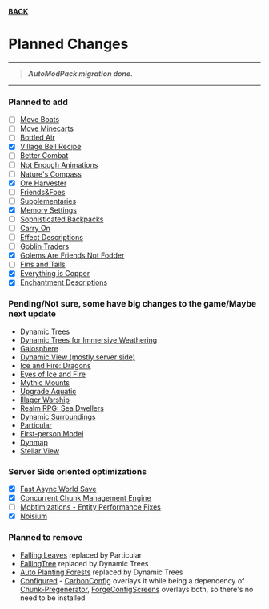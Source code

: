 [**BACK**](./)

# Planned Changes
***
> ***AutoModPack migration done.***
***
### Planned to add

  - [ ] [Move Boats](https://www.curseforge.com/minecraft/mc-mods/move-boats)
  - [ ] [Move Minecarts](https://www.curseforge.com/minecraft/mc-mods/move-minecarts)
  - [ ] [Bottled Air](https://www.curseforge.com/minecraft/mc-mods/bottled-air)
  - [x] [Village Bell Recipe](https://www.curseforge.com/minecraft/mc-mods/village-bell-recipe)  
  - [ ] [Better Combat](https://www.curseforge.com/minecraft/mc-mods/better-combat-by-daedelus)
  - [ ] [Not Enough Animations](https://www.curseforge.com/minecraft/mc-mods/not-enough-animations)
  - [ ] [Nature's Compass](https://www.curseforge.com/minecraft/mc-mods/natures-compass)
  - [x] [Ore Harvester](https://www.curseforge.com/minecraft/mc-mods/ore-harvester)
  - [ ] [Friends&Foes](https://www.curseforge.com/minecraft/mc-mods/friends-and-foes-forge)
  - [ ] [Supplementaries](https://www.curseforge.com/minecraft/mc-mods/supplementaries)
  - [x] [Memory Settings](https://www.curseforge.com/minecraft/mc-mods/memory-settings)
  - [ ] [Sophisticated Backpacks](https://www.curseforge.com/minecraft/mc-mods/sophisticated-backpacks)
  - [ ] [Carry On](https://www.curseforge.com/minecraft/mc-mods/carry-on)
  - [ ] [Effect Descriptions](https://www.curseforge.com/minecraft/mc-mods/new-effect-descriptions)
  - [ ] [Goblin Traders](https://www.curseforge.com/minecraft/mc-mods/goblin-traders)
  - [x] [Golems Are Friends Not Fodder](https://www.curseforge.com/minecraft/mc-mods/golemsarefriends)
  - [ ] [Fins and Tails](https://www.curseforge.com/minecraft/mc-mods/fins-and-tails)
  - [x] [Everything is Copper](https://www.curseforge.com/minecraft/mc-mods/everythingcopper)
  - [X] [Enchantment Descriptions](https://www.curseforge.com/minecraft/mc-mods/enchantment-descriptions)

### Pending/Not sure, some have big changes to the game/Maybe next update
    
  - [Dynamic Trees](https://www.curseforge.com/minecraft/mc-mods/dynamictrees)
  - [Dynamic Trees for Immersive Weathering](https://www.curseforge.com/minecraft/mc-mods/dynamic-trees-for-immersive-weathering-soils)
  - [Galosphere](https://www.curseforge.com/minecraft/mc-mods/galosphere)
  - [Dynamic View (mostly server side)](https://www.curseforge.com/minecraft/mc-mods/dynamic-view)
  - [Ice and Fire: Dragons](https://www.curseforge.com/minecraft/mc-mods/ice-and-fire-dragons)
  - [Eyes of Ice and Fire](https://www.curseforge.com/minecraft/mc-mods/eyes-of-ice-and-fire)
  - [Mythic Mounts](https://www.curseforge.com/minecraft/mc-mods/mythic-mounts-forge)
  - [Upgrade Aquatic](https://www.curseforge.com/minecraft/mc-mods/upgrade-aquatic)
  - [Illager Warship](https://www.curseforge.com/minecraft/mc-mods/illager-warship)
  - [Realm RPG: Sea Dwellers](https://www.curseforge.com/minecraft/mc-mods/nocubes-sea-dwellers)
  - [Dynamic Surroundings](https://www.curseforge.com/minecraft/mc-mods/dynamic-surroundings)
  - [Particular](https://www.curseforge.com/minecraft/mc-mods/particular-reforged)
  - [First-person Model](https://www.curseforge.com/minecraft/mc-mods/first-person-model)
  - [Dynmap](https://www.curseforge.com/minecraft/mc-mods/dynmapforge)
  - [Stellar View](https://www.curseforge.com/minecraft/mc-mods/stellarview)

### Server Side oriented optimizations

- [x] [Fast Async World Save](https://www.curseforge.com/minecraft/mc-mods/fast-async-world-save-forge-fabric)
- [x] [Concurrent Chunk Management Engine](https://www.curseforge.com/minecraft/mc-mods/c2me)
- [ ] [Mobtimizations - Entity Performance Fixes](https://www.curseforge.com/minecraft/mc-mods/mobtimizations)
- [x] [Noisium](https://www.curseforge.com/minecraft/mc-mods/noisium)

### Planned to remove

  - [Falling Leaves](https://www.curseforge.com/minecraft/mc-mods/falling-leaves-forge) replaced by Particular
  - [FallingTree](https://www.curseforge.com/minecraft/mc-mods/falling-tree) replaced by Dynamic Trees
  - [Auto Planting Forests](https://www.curseforge.com/minecraft/mc-mods/auto-plant) replaced by Dynamic Trees
  - [Configured](https://www.curseforge.com/minecraft/mc-mods/configured) - [CarbonConfig](https://www.curseforge.com/minecraft/mc-mods/carbon-config) overlays it while being a dependency of [Chunk-Pregenerator](https://www.curseforge.com/minecraft/mc-mods/chunkpregenerator), [ForgeConfigScreens](https://www.curseforge.com/minecraft/mc-mods/config-menus-forge) overlays both, so there's no need to be installed
